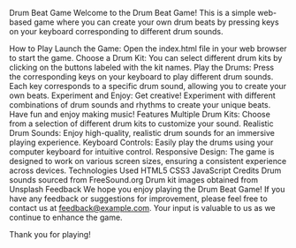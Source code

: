 Drum Beat Game
Welcome to the Drum Beat Game! This is a simple web-based game where you can create your own drum beats by pressing keys on your keyboard corresponding to different drum sounds.

How to Play
Launch the Game: Open the index.html file in your web browser to start the game.
Choose a Drum Kit: You can select different drum kits by clicking on the buttons labeled with the kit names.
Play the Drums: Press the corresponding keys on your keyboard to play different drum sounds. Each key corresponds to a specific drum sound, allowing you to create your own beats.
Experiment and Enjoy: Get creative! Experiment with different combinations of drum sounds and rhythms to create your unique beats. Have fun and enjoy making music!
Features
Multiple Drum Kits: Choose from a selection of different drum kits to customize your sound.
Realistic Drum Sounds: Enjoy high-quality, realistic drum sounds for an immersive playing experience.
Keyboard Controls: Easily play the drums using your computer keyboard for intuitive control.
Responsive Design: The game is designed to work on various screen sizes, ensuring a consistent experience across devices.
Technologies Used
HTML5
CSS3
JavaScript
Credits
Drum sounds sourced from FreeSound.org
Drum kit images obtained from Unsplash
Feedback
We hope you enjoy playing the Drum Beat Game! If you have any feedback or suggestions for improvement, please feel free to contact us at feedback@example.com. Your input is valuable to us as we continue to enhance the game.

Thank you for playing!
